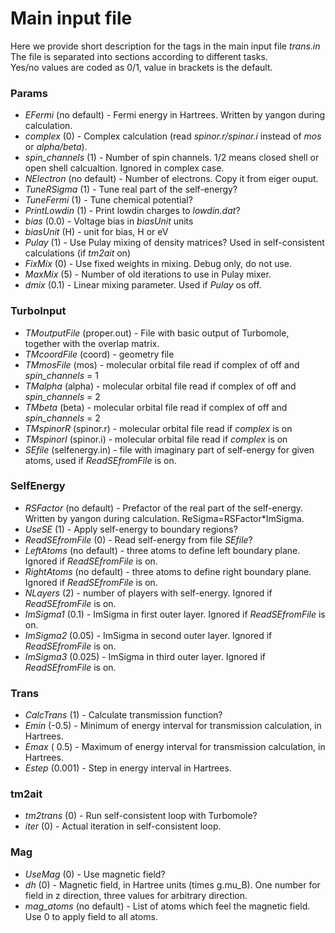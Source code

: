 Main input file 
=====
Here we provide short description for the tags in the main input file *trans.in*  
The file is separated into sections according to different tasks.  
Yes/no values are coded as 0/1, value in brackets is the default.  

### Params 
- *EFermi* (no default) - Fermi energy in Hartrees. Written by yangon during calculation.
- *complex*  (0) - Complex calculation (read *spinor.r/spinor.i* instead of *mos* or *alpha/beta*).
- *spin_channels* (1) - Number of spin channels. 1/2 means closed shell or open shell calcualtion. Ignored in complex case.
- *NElectron* (no default) - Number of electrons. Copy it from eiger ouput.
- *TuneRSigma* (1) - Tune real part of the self-energy?
- *TuneFermi* (1) - Tune chemical potential?
- *PrintLowdin* (1) - Print lowdin charges to *lowdin.dat*?
- *bias* (0.0) - Voltage bias in *biasUnit* units
- *biasUnit* (H) - unit for bias, H or eV
- *Pulay* (1) - Use Pulay mixing of density matrices? Used in self-consistent calculations (if *tm2ait* on)
- *FixMix* (0) - Use fixed weights in mixing. Debug only, do not use.
- *MaxMix* (5) - Number of old iterations to use in Pulay mixer.
- *dmix* (0.1) - Linear mixing parameter. Used if *Pulay* os off.

### TurboInput
- *TMoutputFile*     (proper.out) - File with basic output of Turbomole, together with the overlap matrix.
- *TMcoordFile*      (coord) - geometry file
- *TMmosFile*        (mos) - molecular orbital file read if complex of off and *spin_channels* = 1
- *TMalpha*          (alpha) - molecular orbital file read if complex of off and *spin_channels* = 2
- *TMbeta*           (beta) - molecular orbital file read if complex of off and *spin_channels* = 2
- *TMspinorR*        (spinor.r) - molecular orbital file read if *complex* is on
- *TMspinorI*        (spinor.i) - molecular orbital file read if *complex* is on
- *SEfile*          (selfenergy.in) - file with imaginary part of self-energy for given atoms, used if *ReadSEfromFile* is on.

### SelfEnergy
- *RSFactor*        (no default) - Prefactor of the real part of the self-energy. Written by yangon during calculation. ReSigma=RSFactor*ImSigma.
- *UseSE*           (1) - Apply self-energy to boundary regions?
- *ReadSEfromFile*  (0) - Read self-energy from file *SEfile*?
- *LeftAtoms*       (no default) - three atoms to define left boundary plane. Ignored if *ReadSEfromFile* is on.
- *RightAtoms*      (no default) - three atoms to define right boundary plane. Ignored if *ReadSEfromFile* is on.
- *NLayers*         (2) - number of players with self-energy. Ignored if *ReadSEfromFile* is on.
- *ImSigma1*        (0.1) - ImSigma in first outer layer. Ignored if *ReadSEfromFile* is on.
- *ImSigma2*        (0.05) - ImSigma in second outer layer. Ignored if *ReadSEfromFile* is on.
- *ImSigma3*        (0.025) - ImSigma in third outer layer. Ignored if *ReadSEfromFile* is on.

### Trans
- *CalcTrans*       (1) - Calculate transmission function?
- *Emin*            (-0.5) - Minimum of energy interval for transmission calculation, in Hartrees.
- *Emax*            ( 0.5) - Maximum of energy interval for transmission calculation, in Hartrees.
- *Estep*           (0.001) - Step in energy interval in Hartrees.

### tm2ait
- *tm2trans*        (0) - Run self-consistent loop with Turbomole?
- *iter*            (0) - Actual iteration in self-consistent loop.

### Mag 
- *UseMag*          (0) - Use magnetic field?
- *dh*              (0) - Magnetic field, in Hartree units (times g.mu_B). One number for field in z direction, three values for arbitrary direction.
- *mag_atoms*       (no default) - List of atoms which feel the magnetic field. Use 0 to apply field to all atoms.

